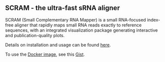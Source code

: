 ## SCRAM - the ultra-fast sRNA aligner

SCRAM (Small Complementary RNA Mapper) is a small RNA-focused index-free aligner that rapidly maps small RNA reads exactly to reference sequences, with an integrated visualization package generating interactive and publication-quality plots.

Details on installation and usage can be found [here](https://sfletc.github.io/scram2/). 

To use the [Docker image](https://hub.docker.com/r/sfletcher/scram2_docker/~/dockerfile/), see this [Gist](https://gist.github.com/sfletc/b70911d0de13bd4cde86f08b6ca32026). 
